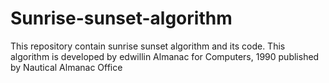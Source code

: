 # Sunrise-sunset-algorithm
This repository contain sunrise sunset algorithm and its code. This algorithm is developed  by edwillin Almanac for Computers, 1990 published by Nautical Almanac Office 
